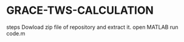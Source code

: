 # GRACE-TWS-CALCULATION
steps
Dowload zip file of repository and extract it.
open MATLAB
run code.m

